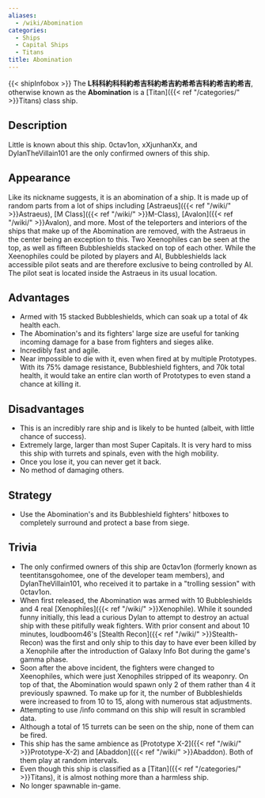 ```yaml
---
aliases:
  - /wiki/Abomination
categories:
  - Ships
  - Capital Ships
  - Titans
title: Abomination
---
```


{{< shipInfobox >}} The **L科科約科科約希吉科約希吉約希希吉科約希吉約希吉**, otherwise known as the **Abomination** is a [Titan]({{< ref "/categories/" >}}Titans) class ship.

## Description

Little is known about this ship. 0ctav1on, xXjunhanXx, and DylanTheVillain101 are the only confirmed owners of this ship.

## Appearance

Like its nickname suggests, it is an abomination of a ship. It is made up of random parts from a lot of ships including [Astraeus]({{< ref "/wiki/" >}}Astraeus), [M Class]({{< ref "/wiki/" >}}M-Class), [Avalon]({{< ref "/wiki/" >}}Avalon), and more. Most of the teleporters and interiors of the ships that make up of the Abomination are removed, with the Astraeus in the center being an exception to this. Two Xeenophiles can be seen at the top, as well as fifteen Bubbleshields stacked on top of each other. While the Xeenophiles could be piloted by players and AI, Bubbleshields lack accessible pilot seats and are therefore exclusive to being controlled by AI. The pilot seat is located inside the Astraeus in its usual location.

## Advantages

- Armed with 15 stacked Bubbleshields, which can soak up a total of 4k health each.
- The Abomination's and its fighters' large size are useful for tanking incoming damage for a base from fighters and sieges alike.
- Incredibly fast and agile.
- Near impossible to die with it, even when fired at by multiple Prototypes. With its 75% damage resistance, Bubbleshield fighters, and 70k total health, it would take an entire clan worth of Prototypes to even stand a chance at killing it.

## Disadvantages

- This is an incredibly rare ship and is likely to be hunted (albeit, with little chance of success).
- Extremely large, larger than most Super Capitals. It is very hard to miss this ship with turrets and spinals, even with the high mobility.
- Once you lose it, you can never get it back.
- No method of damaging others.

## Strategy

- Use the Abomination's and its Bubbleshield fighters' hitboxes to completely surround and protect a base from siege.

## Trivia

- The only confirmed owners of this ship are 0ctav1on (formerly known as teentitansgohomee, one of the developer team members), and DylanTheVillain101, who received it to partake in a "trolling session" with 0ctav1on.
- When first released, the Abomination was armed with 10 Bubbleshields and 4 real [Xenophiles]({{< ref "/wiki/" >}}Xenophile). While it sounded funny initially, this lead a curious Dylan to attempt to destroy an actual ship with these pitifully weak fighters. With prior consent and about 10 minutes, loudboom46's [Stealth Recon]({{< ref "/wiki/" >}}Stealth-Recon) was the first and only ship to this day to have ever been killed by a Xenophile after the introduction of Galaxy Info Bot during the game's gamma phase.
- Soon after the above incident, the fighters were changed to Xeenophiles, which were just Xenophiles stripped of its weaponry. On top of that, the Abomination would spawn only 2 of them rather than 4 it previously spawned. To make up for it, the number of Bubbleshields were increased to from 10 to 15, along with numerous stat adjustments.
- Attempting to use /info command on this ship will result in scrambled data.
- Although a total of 15 turrets can be seen on the ship, none of them can be fired.
- This ship has the same ambience as [Prototype X-2]({{< ref "/wiki/" >}}Prototype-X-2) and [Abaddon]({{< ref "/wiki/" >}}Abaddon). Both of them play at random intervals.
- Even though this ship is classified as a [Titan]({{< ref "/categories/" >}}Titans), it is almost nothing more than a harmless ship.
- No longer spawnable in-game.
